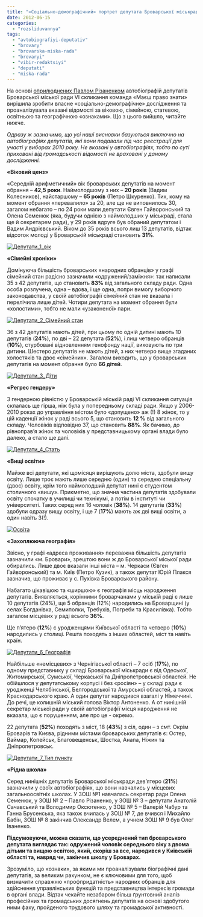 ```yaml
---
title: "«Соціально-демографічний» портрет депутата Броварської міськради"
date: 2012-06-15
categories: 
  - "rozsliduvannya"
tags: 
  - "avtobiografiyi-deputativ"
  - "brovary"
  - "brovarska-miska-rada"
  - "brovaryi"
  - "vibir-redaktsiyi"
  - "deputati"
  - "miska-rada"
---
```


На основі [оприлюднених Павлом Різаненком](http://rizanenko.org/vyborets-maje-pravo-znaty%e2%80%a6.html) автобіографій депутатів Броварської міської ради VI скликання команда «Маєш право знати» вирішила зробити власне «соціально-демографічне» дослідження та проаналізувала вказані відомості за віковою, сімейною, статевою, освітньою та географічною «ознаками». Що з цього вийшло, читайте нижче.

_Одразу ж зазначимо, що усі наші висновки базуються виключно на автобіографіях депутатів, які вони подавали під час реєстрації для участі у виборах 2010 року. Не вказані у автобіографіях, тобто по суті приховані від громадськості відомості не враховані у даному дослідженні._

**«Віковий ценз»**

«Середній арифметичний» вік броварських депутатів на момент обрання – **42,5 роки**. Наймолодшому з них – **20 років** (Вадим Колесников), найстаршому – **65 років** (Петро Шкуренко). Тих, кому на момент обрання «перевалило» за 20, але ще не виповнилось 30, загалом небагато – по 24 роки мали депутати Євген Гайворонський та Олена Семенюк (яка, будучи однією з наймолодших у міськраді, стала ще й секретарем ради), у 29 років вдруге був обраний депутатом і Вадим Андрієвський. Віком до 35 років всього лиш 13 депутатів, відтак відсоток молоді у Броварській міськраді становить **31%**.

[![](https://mpz.brovary.org/wp-content/uploads/2012/06/Deputati_1_vik1.jpg "Депутати_1_вік")](https://mpz.brovary.org/wp-content/uploads/2012/06/Deputati_1_vik1.jpg)

**«Сімейні хроніки»**

Домінуюча більшість броварських «народних обранців» у графі сімейний стан радісно зазначили «одружений/заміжня»: так написали 35 з 42 депутатів, що становить **83%** від загального складу ради. Одна особа розлучена, одна – вдова, і ще одна, попри вимогу виборчого законодавства, у своїй автобіографії сімейний стан не вказала і перелічила лише дітей. Чотири депутата на момент обрання були «холостими», тобто не мали «узаконеної» пари.

[![](https://mpz.brovary.org/wp-content/uploads/2012/06/Deputati_2_Simeyniy-stan.jpg "Депутати_2_Сімейний стан")](https://mpz.brovary.org/wp-content/uploads/2012/06/Deputati_2_Simeyniy-stan.jpg)

36 з 42 депутатів мають дітей, при цьому по одній дитині мають 10 депутатів (**24%**), по дві – 22 депутата (**52%**), і лиш четверо обранців (**10%**), стурбовані відновленням генофонду нації, виховують по три дитини. Шестеро депутатів не мають дітей, з них четверо вище згаданих холостяків та двоє «сімейних». Загалом виходить, що у броварських депутатів на момент обрання було **66 дітей**.

[![](https://mpz.brovary.org/wp-content/uploads/2012/06/Deputati_3_Diti.jpg "Депутати_3_Діти")](https://mpz.brovary.org/wp-content/uploads/2012/06/Deputati_3_Diti.jpg)

**«Регрес гендеру»**

З гендерною рівністю у Броварській міській раді VI скликання ситуація склалась ще гірша, ніж була у попередньому складі ради. Якщо у 2006-2010 роках до управління містом було «допущено» аж (!) 8 жінок, то у цій каденції жінок у раді всього 5, що становить **12 %** від загального складу. Чоловіків відповідно 37, що становить **88%**. Як бачимо, до рівноправ’я жінок та чоловіків у представницькому органі влади було далеко, а стало ще далі.

[![](https://mpz.brovary.org/wp-content/uploads/2012/06/Deputati_4_Stat.jpg "Депутати_4_Стать")](https://mpz.brovary.org/wp-content/uploads/2012/06/Deputati_4_Stat.jpg)

**«Вищі освіти»**

Майже всі депутати, які щомісяця вирішують долю міста, здобули вищу освіту. Лише троє мають лише середню (один) та середню спеціальну (двоє) освіту, крім того наймолодший депутат нині є студентом столичного «вишу». Прикметно, що значна частина депутатів здобували освіту спочатку в училищі чи технікумі, а потім в інституті чи університеті. Таких серед них 16 чоловік (**38%**). 14 депутатів (**33%**) здобули одразу вищу освіту, і ще 7 (**17%**) мають аж дві вищі освіти, а один навіть 3(!).

[![](https://mpz.brovary.org/wp-content/uploads/2012/06/osvita.jpg "Освіта")](https://mpz.brovary.org/wp-content/uploads/2012/06/osvita.jpg)

**«Захоплююча географія»**

Звісно, у графі «адреса проживання» переважна більшість депутатів зазначили «м. Бровари», зрештою вони ж до Броварської міської ради обирались. Лише двоє вказали інші міста – м. Черкаси (Євген Гайворонський) та м. Київ (Петро Кузик), а також депутат Юрій Плакся зазначив, що проживає у с. Пухівка Броварського району.

Набагато цікавішою та «ширшою» є географія місць народження депутатів. Виявляється, корінними броварчанами у міській раді є лише 10 депутатів (24%), ще 5 обранців (12%) народились на Броварщині (у селах Богданівка, Семиполки, Требухів, Погреби та Красилівка). Тобто загалом місцевих у раді всього **36%**.

Ще п’ятеро (**12%**) є уродженцями Київської області та четверо (**10%**) народились у столиці. Решта походять з інших областей, міст та навіть країн.

[![](https://mpz.brovary.org/wp-content/uploads/2012/06/Deputati_6_Geografiya.jpg "Депутати_6_Географія")](https://mpz.brovary.org/wp-content/uploads/2012/06/Deputati_6_Geografiya.jpg)

Найбільше «немісцевих» з Чернігівської області – 7 осіб (**17%**), по одному представнику у складі Броварської міськради є від Одеської, Житомирської, Сумської, Черкаської та Дніпропетровської областей. Не обійшлося у депутатському корпусі і без «росіян» – у складі ради є уродженці Челябінської, Белгородської та Амурської областей, а також Краснодарського краю. А один депутат народився взагалі у Німеччині. До речі, це колишній міський голова Віктор Антоненко. А от нинішній секретар міської ради у своїй автобіографії місця народження не вказала, що є порушенням, але про це - окремо.

22 депутата (**52%**) походять з міст, 18 (**43%**) з сіл, один – з смт. Окрім Броварів та Києва, рідними містами броварських депутатів є: Остер, Ваймар, Копейськ, Благовещенськ, Шостка, Анапа, Ніжин та Дніпропетровськ.

[![](https://mpz.brovary.org/wp-content/uploads/2012/06/Deputati_7_Tip-punktu.jpg "Депутати_7_Тип пункту")](https://mpz.brovary.org/wp-content/uploads/2012/06/Deputati_7_Tip-punktu.jpg)

**«Рідна школа»**

Серед нинішніх депутатів Броварської міськради дев’ятеро (**21%**) зазначили у своїх автобіографіях, що вони навчались у місцевих загальноосвітніх школах. У ЗОШ №1 навчалась секретар ради Олена Семенюк, у ЗОШ № 2 – Павло Різаненко, у ЗОШ № 3 – депутати Анатолій Сачавський та Володимир Оксютенко, у ЗОШ № 5 – Валерій Чабур та Ганна Брусенська, яка також вчилась у ЗОШ № 7, де вчився і Михайло Бабін, ЗОШ № 8 закінчив Олександр Велем, а учнем ЗОШ № 9 був Олег Іваненко.

**Підсумовуючи, можна сказати, що усереднений тип броварського депутата виглядає так: одружений чоловік середнього віку з двома дітьми та вищою освітою, який, скоріш за все, народився у Київській області та, навряд чи, закінчив школу у Броварах.**

Зрозуміло, що «ознаки», за якими ми проаналізували біографічні дані депутатів, за великим рахунком, не є ключовими для того, щоб визначити справжню «профпридатність» народних обранців для здійснення управлінських функцій та представництва інтересів громади в органі влади. Відтак чекайте незабаром більш ґрунтовний аналіз професійних та громадських досягнень депутатів на основі здобутого ними фаху, пройденого трудового шляху та громадської активності.
